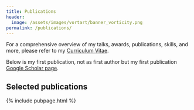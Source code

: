 ```yaml
---
title: Publications
header:
  image: /assets/images/vortart/banner_vorticity.png
permalink: /publications/
---
```

For a comprehensive overview of my talks, awards, publications, skills, and more, please refer to my [Curriculum Vitae](https://raw.githubusercontent.com/rafacmartins/rafacmartins.github.io/master/assets/pdf/cv_rafael_maio_2024.pdf).

Below is my first publication, not as first author but my first publication [Google Scholar
page](https://scholar.google.com/citations?user=GjAn9VwAAAAJ&hl=pt-BR).

Selected publications
---------------------

{% include pubpage.html %}



